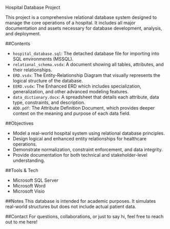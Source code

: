 Hospital Database Project

This project is a comprehensive relational database system designed to manage the core operations of a hospital. It includes all major documentation and assets necessary for database development, analysis, and deployment.

##Contents
- `hospital_database.sql`: The detached database file for importing into SQL environments (MSSQL).
- `relational_schema.vsdx`: A document showing all tables, attributes, and their relationships.
- `ERD.vsdx`: The Entity-Relationship Diagram that visually represents the logical structure of the database.
- `EERD.vsdx`: The Enhanced ERD which includes specialization, generalization, and other advanced modeling features.
- `data_dictionary.docx`: A spreadsheet that details each attribute, data type, constraints, and description.
- `ADD.pdf`: The Attribute Definition Document, which provides deeper context on the meaning and purpose of each data field.

##Objectives
- Model a real-world hospital system using relational database principles.
- Design logical and enhanced entity relationships for healthcare operations.
- Demonstrate normalization, constraint enforcement, and data integrity.
- Provide documentation for both technical and stakeholder-level understanding.

##Tools & Tech
- Microsoft SQL Server
- Microsoft Word
- Microsoft Visio

##Notes
This database is intended for academic purposes. It simulates real-world structures but does not include actual patient data.

##Contact
For questions, collaborations, or just to say hi, feel free to reach out to me here!
